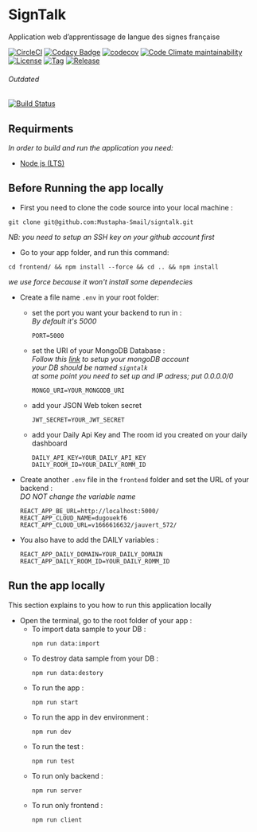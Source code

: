 # SignTalk

Application web d’apprentissage de langue des signes française

[![CircleCI](https://dl.circleci.com/status-badge/img/gh/Mustapha-Smail/SignTalk/tree/main.svg?style=svg)](https://dl.circleci.com/status-badge/redirect/gh/Mustapha-Smail/SignTalk/tree/main)
[![Codacy Badge](https://app.codacy.com/project/badge/Grade/342e82a4609c4778ae54301239cea412)](https://www.codacy.com/gh/Mustapha-Smail/SignTalk/dashboard?utm_source=github.com&utm_medium=referral&utm_content=Mustapha-Smail/SignTalk&utm_campaign=Badge_Grade)
[![codecov](https://codecov.io/gh/Mustapha-Smail/SignTalk/branch/main/graph/badge.svg?token=ECSVYA6ILM)](https://codecov.io/gh/Mustapha-Smail/SignTalk)
[![Code Climate maintainability](https://img.shields.io/codeclimate/maintainability/Mustapha-Smail/SignTalk?style=flat-square)](https://codeclimate.com/github/Mustapha-Smail/SignTalk/maintainability)
[![License](https://img.shields.io/github/license/mustapha-smail/SignTalk.svg?style=flat-square)](LICENSE)
[![Tag](https://img.shields.io/github/tag/mustapha-smail/SignTalk.svg?label=tag&style=flat-square)](https://github.com/Mustapha-Smail/SignTalk/releases/latest)
[![Release](https://img.shields.io/github/release/mustapha-smail/SignTalk.svg?style=flat-square)](https://github.com/Mustapha-Smail/SignTalk/releases/latest)

###### Outdated

[![Build Status](https://app.travis-ci.com/Mustapha-Smail/SignTalk.svg?branch=main)](https://app.travis-ci.com/Mustapha-Smail/SignTalk)

## Requirments

_In order to build and run the application you need:_

- [Node js (LTS)](https://nodejs.org/en/download/)

## Before Running the app locally

- First you need to clone the code source into your local machine :

```shell
git clone git@github.com:Mustapha-Smail/signtalk.git
```

_NB: you need to setup an SSH key on your github account first_

- Go to your app folder, and run this command:

```shell
cd frontend/ && npm install --force && cd .. && npm install
```

_we use force because it won't install some dependecies_

- Create a file name `.env` in your root folder:
  - set the port you want your backend to run in : <br>
    _By default it's 5000_
    ```shell
    PORT=5000
    ```
  - set the URI of your MongoDB Database : <br>
    _Follow this [link](https://www.mongodb.com/docs/atlas/getting-started/) to setup your mongoDB account_ <br>
    _your DB should be named `signtalk`_<br>
    _at some point you need to set up and IP adress; put 0.0.0.0/0_
    ```shell
    MONGO_URI=YOUR_MONGODB_URI
    ```
  - add your JSON Web token secret
    ```shell
    JWT_SECRET=YOUR_JWT_SECRET
    ```
  - add your Daily Api Key and The room id you created on your daily dashboard
    ```shell
    DAILY_API_KEY=YOUR_DAILY_API_KEY
    DAILY_ROOM_ID=YOUR_DAILY_ROMM_ID
    ```
- Create another `.env` file in the `frontend` folder and set the URL of your backend : <br>
  _DO NOT change the variable name_

  ```shell
  REACT_APP_BE_URL=http://localhost:5000/
  REACT_APP_CLOUD_NAME=dugouekf6
  REACT_APP_CLOUD_URL=v1666616632/jauvert_572/
  ```

- You also have to add the DAILY variables :
  ```shell
  REACT_APP_DAILY_DOMAIN=YOUR_DAILY_DOMAIN
  REACT_APP_DAILY_ROOM_ID=YOUR_DAILY_ROMM_ID
  ```

## Run the app locally

This section explains to you how to run this application locally <br>

- Open the terminal, go to the root folder of your app :
  - To import data sample to your DB :
    ```shell
    npm run data:import
    ```
  - To destroy data sample from your DB :
    ```shell
    npm run data:destory
    ```
  - To run the app :
    ```shell
    npm run start
    ```
  - To run the app in dev environment :
    ```shell
    npm run dev
    ```
  - To run the test :
    ```shell
    npm run test
    ```
  - To run only backend :
    ```shell
    npm run server
    ```
  - To run only frontend :
    ```shell
    npm run client
    ```
